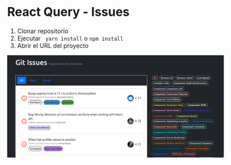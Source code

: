 # React Query - Issues

1. Clonar repositorio
2. Ejecutar ``` yarn install``` o ```npm install```
3. Abrir el URL del proyecto

![React Issues](image.png)
